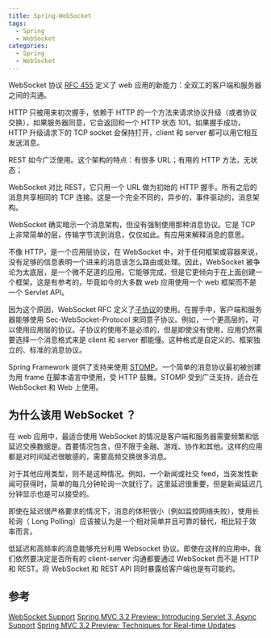 ```yaml
---
title: Spring-WebSocket
tags:
  - Spring
  - WebSocket
categories:
  - Spring
  - WebSocket
---
```


WebSocket 协议 [RFC 455][0] 定义了 web 应用的新能力：全双工的客户端和服务器之间的沟通。

<!-- more -->

HTTP 只被用来初次握手，依赖于 HTTP 的一个方法来请求协议升级（或者协议交换），如果服务器同意，它会返回和一个 HTTP 状态 101。如果握手成功，HTTP 升级请求下的 TCP socket 会保持打开，client 和 server 都可以用它相互发送消息。

REST 如今广泛使用。这个架构的特点：有很多 URL；有用的 HTTP 方法，无状态；

WebSocket 对比 REST，它只用一个 URL 做为初始的 HTTP 握手。所有之后的消息共享相同的 TCP 连接。这是一个完全不同的，异步的，事件驱动的，消息架构。

WebSocket 确实暗示一个消息架构，但没有强制使用那种消息协议。它是 TCP 上非常简单的层，传输字节流到消息，仅仅如此。有应用来解释消息的意思。

不像 HTTP，是一个应用层协议，在 WebSocket 中，对于任何框架或容器来说，没有足够的信息表明一个进来的消息该怎么路由或处理。因此，WebSocket 被争论为太底层，是一个微不足道的应用。它能够完成，但是它更倾向于在上面创建一个框架。这是有参考的，毕竟如今的大多数 web 应用使用一个 web 框架而不是一个 Servlet API。

因为这个原因，WebSocket RFC 定义了[子协议][1]的使用。在握手中，客户端和服务器能够使用 Sec-WebSocket-Protocol 来同意子协议。例如，一个更高层的，可以使用应用层的协议。子协议的使用不是必须的，但是即使没有使用，应用仍然需要选择一个消息格式来是 client 和 server 都能懂。这种格式是自定义的、框架独立的、标准的消息协议。

Spring Framework 提供了支持来使用 [STOMP][2]。一个简单的消息协议最初被创建为用 frame 在脚本语言中使用，受 HTTP 鼓舞。STOMP 受到广泛支持，适合在 WebSocket 和 Web 上使用。

## 为什么该用 WebSocket ？

在 web 应用中，最适合使用 WebSocket 的情况是客户端和服务器需要频繁和低延迟交换数据是。首要情况包含，但不限于金融、游戏、协作和其他。这样的应用都是对时间延迟很敏感的，需要高频交换很多消息。

对于其他应用类型，则不是这种情况。例如，一个新闻或社交 feed，当突发性新闻可获得时，简单的每几分钟轮询一次就行了。这里延迟很重要，但是新闻延迟几分钟显示也是可以接受的。

即使在延迟很严格要求的情况下，消息的体积很小（例如监控网络失败），使用长轮询（ Long Polling）应该被认为是一个相对简单并且可靠的替代，相比较于效率而言。

低延迟和高频率的消息能够充分利用 Websocket 协议。即使在这样的应用中，我们依然要决定是否所有的 client-server 沟通都要通过 WebSocket 而不是 HTTP 和 REST。将 WebSocket 和 REST API 同时暴露给客户端也是有可能的。



## 参考

[WebSocket Support][4]
[Spring MVC 3.2 Preview: Introducing Servlet 3, Async Support][3]
[Spring MVC 3.2 Preview: Techniques for Real-time Updates][5]

[0]: https://tools.ietf.org/html/rfc6455
[1]: https://tools.ietf.org/html/rfc6455#section-1.9
[2]: https://stomp.github.io/stomp-specification-1.2.html#Abstract
[3]: https://spring.io/blog/2012/05/07/spring-mvc-3-2-preview-introducing-servlet-3-async-support/
[4]: https://docs.spring.io/spring-framework/docs/5.0.0.BUILD-SNAPSHOT/spring-framework-reference/html/websocket.html
[5]: https://spring.io/blog/2012/05/08/spring-mvc-3-2-preview-techniques-for-real-time-updates